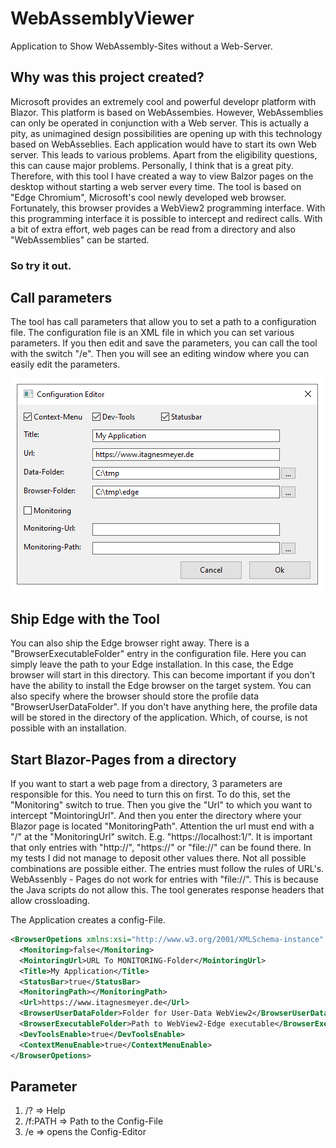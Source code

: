 # WebAssemblyViewer
Application to Show WebAssembly-Sites without a Web-Server.

## Why was this project created?
Microsoft provides an extremely cool and powerful developr platform with Blazor.
This platform is based on WebAssembies. However, WebAssemblies can only be operated in conjunction with a Web server. This is actually a pity, as unimagined design possibilities are opening up with this technology based on WebAsseblies. Each application would have to start its own Web server. This leads to various problems. Apart from the eligibility questions, this can cause major problems. 
Personally, I think that is a great pity. Therefore, with this tool I have created a way to view Balzor pages on the desktop without starting a web server every time. The tool is based on "Edge Chromium", Microsoft's cool newly developed web browser. Fortunately, this browser provides a WebView2 programming interface. With this programming interface it is possible to intercept and redirect calls. With a bit of extra effort, web pages can be read from a directory and also "WebAssemblies" can be started. 

### So try it out.

## Call parameters
The tool has call parameters that allow you to set a path to a configuration file.
The configuration file is an XML file in which you can set various parameters.
If you then edit and save the parameters, you can call the tool with the switch "/e". Then you will see an editing window where you can easily edit the parameters.

![Configuration-Editor](https://github.com/ITAgnesmeyer/WebAssemblyViewer/blob/master/images/ConfigEditor.PNG)

## Ship Edge with the Tool
You can also ship the Edge browser right away. There is a "BrowserExecutableFolder" entry in the configuration file. Here you can simply leave the path to your Edge installation. In this case, the Edge browser will start in this directory. This can become important if you don't have the ability to install the Edge browser on the target system. You can also specify where the browser should store the profile data "BrowserUserDataFolder". If you don't have anything here, the profile data will be stored in the directory of the application. Which, of course, is not possible with an installation.

## Start Blazor-Pages from a directory
If you want to start a web page from a directory, 3 parameters are responsible for this.
You need to turn this on first. To do this, set the "Monitoring" switch to true. Then you give the "Url" to which you want to intercept "MointoringUrl". And then you enter the directory where your Blazor page is located "MonitoringPath".
Attention the url must end with a "/" at the "MonitoringUrl" switch. E.g. "https://localhost:1/". It is important that only entries with "http://", "https://" or "file://" can be found there. In my tests I did not manage to deposit other values there. Not all possible combinations are possible either. The entries must follow the rules of URL's. WebAssenbly - Pages do not work for entries with "file://". This is because the Java scripts do not allow this. The tool generates response headers that allow crossloading.


The Application creates a config-File.

```xml
<BrowserOpetions xmlns:xsi="http://www.w3.org/2001/XMLSchema-instance" xmlns:xsd="http://www.w3.org/2001/XMLSchema">
  <Monitoring>false</Monitoring>
  <MointoringUrl>URL To MONITORING-Folder</MointoringUrl>
  <Title>My Application</Title>
  <StatusBar>true</StatusBar>
  <MonitoringPath></MonitoringPath>
  <Url>https://www.itagnesmeyer.de</Url>
  <BrowserUserDataFolder>Folder for User-Data WebView2</BrowserUserDataFolder>
  <BrowserExecutableFolder>Path to WebView2-Edge executable</BrowserExecutableFolder>
  <DevToolsEnable>true</DevToolsEnable>
  <ContextMenuEnable>true</ContextMenuEnable>
</BrowserOpetions>
```
## Parameter
1. /? => Help
2. /f:PATH => Path to the Config-File
3. /e => opens the Config-Editor

